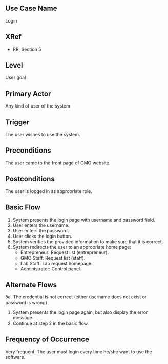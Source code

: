 

Use Case Name
-------------
Login

XRef
----
* RR, Section 5

Level
-----
User goal

Primary Actor
-------------
Any kind of user of the system

Trigger
-------
The user wishes to use the system.

Preconditions
-------------
The user came to the front page of GMO website.

Postconditions
--------------
The user is logged in as appropriate role.

Basic Flow
----------
1. System presents the login page with username and password field.
2. User enters the username.
3. User enters the password.
4. User clicks the login button.
5. System verifies the provided information to make sure that it is correct.
6. System redirects the user to an appropriate home page:
	* Entrepreneur: Request list (entrepreneur).
	* GMO Staff: Request list (staff).
	* Lab Staff: Lab request homepage.
	* Administrator: Control panel.

Alternate Flows
---------------

5a. The credential is not correct (either username does not exist or password is wrong)

1. System presents the login page again, but also display the error message.
2. Continue at step 2 in the basic flow.


Frequency of Occurrence
-----------------------
Very frequent. The user must login every time he/she want to use the software.





